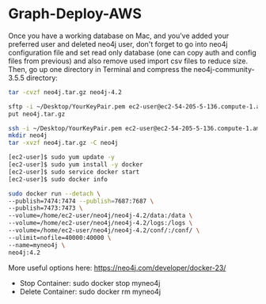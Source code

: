# Graph-Deploy-AWS

Once you have a working database on Mac, and you've added your preferred user and deleted neo4j user, don't forget to go into neo4j configuration file and set read only database (one can copy auth and config files from previous) and also remove used import csv files to reduce size. Then, go up one directory in Terminal and compress the neo4j-community-3.5.5 directory:
```bash
tar -cvzf neo4j.tar.gz neo4j-4.2
```

```bash
sftp -i ~/Desktop/YourKeyPair.pem ec2-user@ec2-54-205-5-136.compute-1.amazonaws.com
put neo4j.tar.gz
```

```bash
ssh -i ~/Desktop/YourKeyPair.pem ec2-user@ec2-54-205-5-136.compute-1.amazonaws.com
mkdir neo4j
tar -xvzf neo4j.tar.gz -C neo4j
```

```bash
[ec2-user]$ sudo yum update -y
[ec2-user]$ sudo yum install -y docker
[ec2-user]$ sudo service docker start
[ec2-user]$ sudo docker info
```

```bash
sudo docker run --detach \
--publish=7474:7474 --publish=7687:7687 \
--publish=7473:7473 \
--volume=/home/ec2-user/neo4j/neo4j-4.2/data:/data \
--volume=/home/ec2-user/neo4j/neo4j-4.2/logs:/logs \
--volume=/home/ec2-user/neo4j/neo4j-4.2/conf/:/conf/ \
--ulimit=nofile=40000:40000 \
--name=myneo4j \
neo4j:4.2
```

More useful options here: https://neo4j.com/developer/docker-23/
* Stop Container: sudo docker stop myneo4j
* Delete Container: sudo docker rm myneo4j
